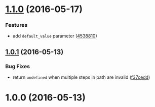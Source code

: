 <a name="1.1.0"></a>
# [1.1.0](https://github.com/fczbkk/get-nested-property/compare/v1.0.1...v1.1.0) (2016-05-17)


### Features

* add `default_value` parameter ([4538810](https://github.com/fczbkk/get-nested-property/commit/4538810))



<a name="1.0.1"></a>
## [1.0.1](https://github.com/fczbkk/get-nested-property/compare/v1.0.0...v1.0.1) (2016-05-13)


### Bug Fixes

* return `undefined` when multiple steps in path are invalid ([f37cedd](https://github.com/fczbkk/get-nested-property/commit/f37cedd))



<a name="1.0.0"></a>
# 1.0.0 (2016-05-13)




